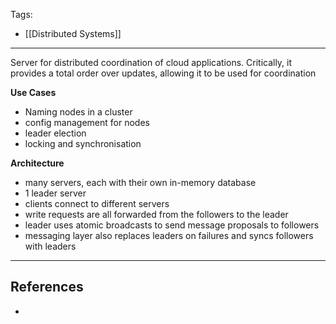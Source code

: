Tags:
- [[Distributed Systems]]
---
Server for distributed coordination of cloud applications. Critically, it provides a total order over updates, allowing it to be used for coordination

**Use Cases**
- Naming nodes in a cluster
- config management for nodes
- leader election
- locking and synchronisation

**Architecture**
* many servers, each with their own in-memory database
* 1 leader server
* clients connect to different servers
* write requests are all forwarded from the followers to the leader
* leader uses atomic broadcasts to send message proposals to followers
* messaging layer also replaces leaders on failures and syncs followers with leaders

---
## References
- 